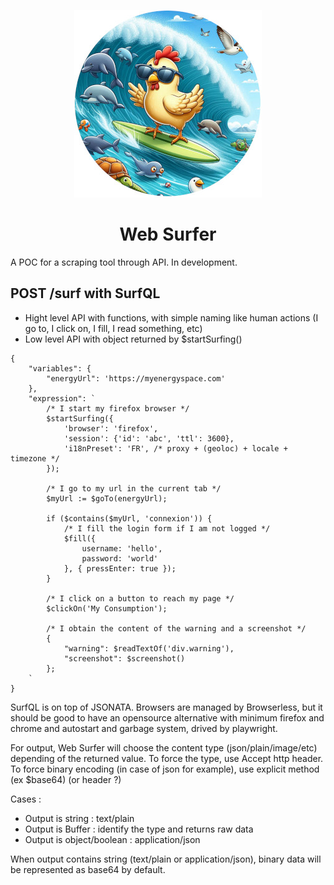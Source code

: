 <p align="center">
    <img height="300" src="https://raw.githubusercontent.com/gallolabs/bobot/main/logo_w300.jpeg">
  <h1 align="center">Web Surfer</h1>
</p>

A POC for a scraping tool through API. In development.

## POST /surf with SurfQL

- Hight level API with functions, with simple naming like human actions (I go to, I click on, I fill, I read something, etc)
- Low level API with object returned by $startSurfing()

```application/json
{
    "variables": {
        "energyUrl": 'https://myenergyspace.com'
    },
    "expression": `
        /* I start my firefox browser */
        $startSurfing({
            'browser': 'firefox',
            'session': {'id': 'abc', 'ttl': 3600},
            'i18nPreset': 'FR', /* proxy + (geoloc) + locale + timezone */
        });

        /* I go to my url in the current tab */
        $myUrl := $goTo(energyUrl);

        if ($contains($myUrl, 'connexion')) {
            /* I fill the login form if I am not logged */
            $fill({
                username: 'hello',
                password: 'world'
            }, { pressEnter: true });
        }

        /* I click on a button to reach my page */
        $clickOn('My Consumption');

        /* I obtain the content of the warning and a screenshot */
        {
            "warning": $readTextOf('div.warning'),
            "screenshot": $screenshot()
        };
    `
}
```

SurfQL is on top of JSONATA. Browsers are managed by Browserless, but it should be good to have an opensource alternative with minimum firefox and chrome and autostart and garbage system, drived by playwright.

For output, Web Surfer will choose the content type (json/plain/image/etc) depending of the returned value. To force the type, use Accept http header. To force binary encoding (in case of json for example), use explicit method (ex $base64) (or header ?)

Cases :
- Output is string : text/plain
- Output is Buffer : identify the type and returns raw data
- Output is object/boolean : application/json

When output contains string (text/plain or application/json), binary data will be represented as base64 by default.
